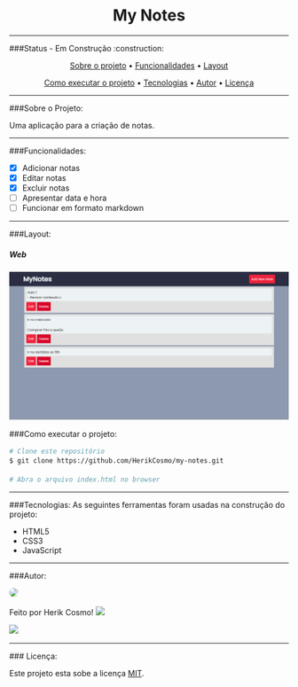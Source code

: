 <h1 align="center">My Notes</h1>

<hr>
###Status - Em Construção :construction:

<p align="center">
 <a href="#-sobre">Sobre o projeto</a> •
 <a href="#funcionalidades">Funcionalidades</a> • 
 <a href="#layout">Layout</a>
</p>
<p align="center"> 
 <a href="#Como">Como executar o projeto</a> • 
 <a href="#tecnologias">Tecnologias</a> • 
 <a href="#autor">Autor</a> • 
 <a href="#licença">Licença</a> 
</p>
<hr>



###Sobre o Projeto:
<p>Uma aplicação para a criação de notas.

<hr>

###Funcionalidades:
- [x] Adicionar notas<br>
- [x] Editar notas
- [x] Excluir notas
- [ ] Apresentar data e hora
- [ ] Funcionar em formato markdown

<hr>
###Layout:
<h5>Web</h5>
<img src='github/design.png' alt="Layout Web" />

###Como executar o projeto:

```bash
# Clone este repositório
$ git clone https://github.com/HerikCosmo/my-notes.git

# Abra o arquivo index.html no browser 
```

<hr>

###Tecnologias:
As seguintes ferramentas foram usadas na construção do projeto:
- HTML5
- CSS3
- JavaScript

<hr> 

###Autor:

<img src="https://avatars.githubusercontent.com/u/50126852?v=4" style="border-radius: 50%; width: 100px">

Feito por Herik Cosmo!
<a href="maito: herikcosmo.m@gmail.com" target="_blank">
  <img src="https://img.shields.io/static/v1?style=flat-square&logo=gmail&message=herikcosmo.m@gmail.com&color=EA4335&label=&logoColor=white">
</a>

<a href="https://www.linkedin.com/in/herik-martins-3194b4208" target="_blank">
  <img src="https://img.shields.io/static/v1?style=flat-square&logo=linkedin&message=Herik Martins&color=0A66C2&label=&logoColor=white&link=https://www.linkedin.com/in/herik-martins-3194b4208">
</a>
<hr>
### Licença:

Este projeto esta sobe a licença [MIT](./LICENSE).
